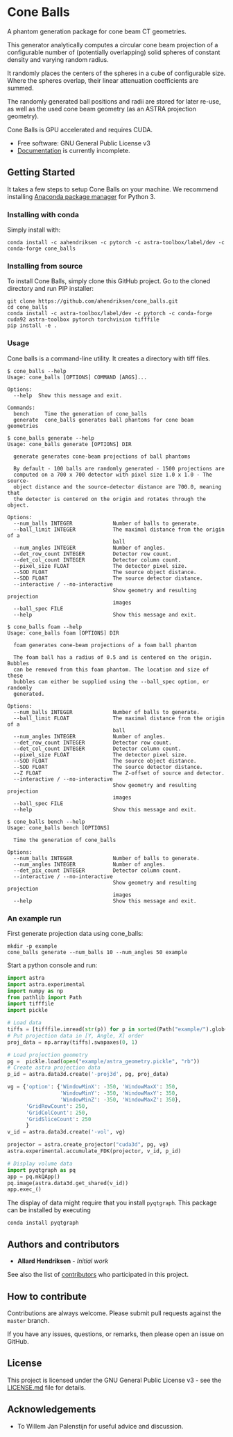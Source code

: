 # Cone Balls

A phantom generation package for cone beam CT geometries.

This generator analytically computes a circular cone beam projection
of a configurable number of (potentially overlapping) solid spheres of
constant density and varying random radius.

It randomly places the centers of the spheres in a cube of
configurable size. Where the spheres overlap, their linear attenuation
coefficients are summed.

The randomly generated ball positions and radii are stored for later
re-use, as well as the used cone beam geometry (as an ASTRA projection
geometry).

Cone Balls is GPU accelerated and requires CUDA.


* Free software: GNU General Public License v3
* [Documentation](https://ahendriksen.github.io/cone_balls) is currently incomplete.


## Getting Started

It takes a few steps to setup Cone Balls on your
machine. We recommend installing
[Anaconda package manager](https://www.anaconda.com/download/) for
Python 3.

### Installing with conda

Simply install with:
```
conda install -c aahendriksen -c pytorch -c astra-toolbox/label/dev -c conda-forge cone_balls
```

### Installing from source

To install Cone Balls, simply clone this GitHub
project. Go to the cloned directory and run PIP installer:
```
git clone https://github.com/ahendriksen/cone_balls.git
cd cone_balls
conda install -c astra-toolbox/label/dev -c pytorch -c conda-forge cuda92 astra-toolbox pytorch torchvision tifffile
pip install -e .
```

### Usage

Cone balls is a command-line utility. It creates a directory with tiff files.

``` shell
$ cone_balls --help
Usage: cone_balls [OPTIONS] COMMAND [ARGS]...

Options:
  --help  Show this message and exit.

Commands:
  bench     Time the generation of cone_balls
  generate  cone_balls generates ball phantoms for cone beam geometries

$ cone_balls generate --help
Usage: cone_balls generate [OPTIONS] DIR

  generate generates cone-beam projections of ball phantoms

  By default - 100 balls are randomly generated - 1500 projections are
  computed on a 700 x 700 detector with pixel size 1.0 x 1.0 - The source-
  object distance and the source-detector distance are 700.0, meaning   that
  the detector is centered on the origin and rotates through the object.

Options:
  --num_balls INTEGER             Number of balls to generate.
  --ball_limit INTEGER            The maximal distance from the origin of a
                                  ball
  --num_angles INTEGER            Number of angles.
  --det_row_count INTEGER         Detector row count.
  --det_col_count INTEGER         Detector column count.
  --pixel_size FLOAT              The detector pixel size.
  --SOD FLOAT                     The source object distance.
  --SDD FLOAT                     The source detector distance.
  --interactive / --no-interactive
                                  Show geometry and resulting projection
                                  images
  --ball_spec FILE
  --help                          Show this message and exit.

$ cone_balls foam --help
Usage: cone_balls foam [OPTIONS] DIR

  foam generates cone-beam projections of a foam ball phantom

  The foam ball has a radius of 0.5 and is centered on the origin. Bubbles
  can be removed from this foam phantom. The location and size of these
  bubbles can either be supplied using the --ball_spec option, or randomly
  generated.

Options:
  --num_balls INTEGER             Number of balls to generate.
  --ball_limit FLOAT              The maximal distance from the origin of a
                                  ball
  --num_angles INTEGER            Number of angles.
  --det_row_count INTEGER         Detector row count.
  --det_col_count INTEGER         Detector column count.
  --pixel_size FLOAT              The detector pixel size.
  --SOD FLOAT                     The source object distance.
  --SDD FLOAT                     The source detector distance.
  --Z FLOAT                       The Z-offset of source and detector.
  --interactive / --no-interactive
                                  Show geometry and resulting projection
                                  images
  --ball_spec FILE
  --help                          Show this message and exit.

$ cone_balls bench --help
Usage: cone_balls bench [OPTIONS]

  Time the generation of cone_balls

Options:
  --num_balls INTEGER             Number of balls to generate.
  --num_angles INTEGER            Number of angles.
  --det_pix_count INTEGER         Detector column count.
  --interactive / --no-interactive
                                  Show geometry and resulting projection
                                  images
  --help                          Show this message and exit.

```


### An example run

First generate projection data using cone_balls:
```
mkdir -p example
cone_balls generate --num_balls 10 --num_angles 50 example
```

Start a python console and run:
``` python
import astra
import astra.experimental
import numpy as np
from pathlib import Path
import tifffile
import pickle

# Load data
tiffs = [tifffile.imread(str(p)) for p in sorted(Path("example/").glob("*.tif"))]
# Put projection data in [Y, Angle, X] order
proj_data = np.array(tiffs).swapaxes(0, 1)

# Load projection geometry
pg =  pickle.load(open("example/astra_geometry.pickle", "rb"))
# Create astra projection data
p_id = astra.data3d.create('-proj3d', pg, proj_data)

vg = {'option': {'WindowMinX': -350, 'WindowMaxX': 350,
                 'WindowMinY': -350, 'WindowMaxY': 350,
                 'WindowMinZ': -350, 'WindowMaxZ': 350},
      'GridRowCount': 250,
      'GridColCount': 250,
      'GridSliceCount': 250
      }
v_id = astra.data3d.create('-vol', vg)

projector = astra.create_projector("cuda3d", pg, vg)
astra.experimental.accumulate_FDK(projector, v_id, p_id)

# Display volume data
import pyqtgraph as pq
app = pq.mkQApp()
pq.image(astra.data3d.get_shared(v_id))
app.exec_()
```

The display of data might require that you install `pyqtgraph`. This
package can be installed by executing

``` shell
conda install pyqtgraph
```

## Authors and contributors

* **Allard Hendriksen** - *Initial work*

See also the list of [contributors](https://github.com/ahendriksen/cone_balls/contributors) who participated in this project.

## How to contribute

Contributions are always welcome. Please submit pull requests against the `master` branch.

If you have any issues, questions, or remarks, then please open an issue on GitHub.

## License

This project is licensed under the GNU General Public License v3 - see the [LICENSE.md](LICENSE.md) file for details.

## Acknowledgements
* To Willem Jan Palenstijn for useful advice and discussion.
